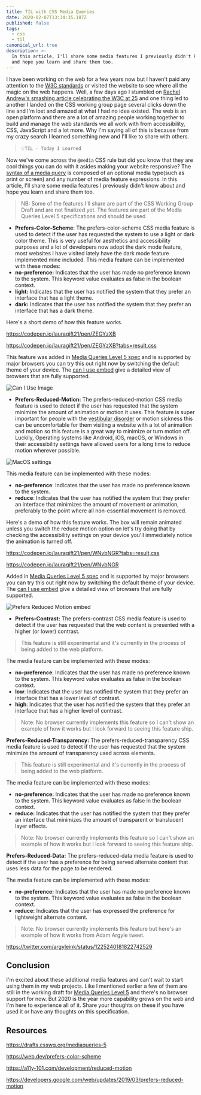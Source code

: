 ```yaml
---
title: TIL with CSS Media Queries
date: 2020-02-07T13:34:35.187Z
published: false
tags:
  - css
  - til
canonical_url: true
description: >-
  In this article, I'll share some media features I previously didn't know about
  and hope you learn and share them too.
---
```

I have been working on the web for a few years now but I haven't paid any attention to the [W3C standards](https://www.w3.org/) or visited the website to see where all the magic on the web happens. Well, a few days ago I stumbled on [Rachel Andrew's smashing article celebrating the W3C at 25](https://www.smashingmagazine.com/2019/10/happy-birthday-w3c/) and one thing led to another I landed on the CSS working group page several clicks down the line and I'm lost and amazed at what I had no idea existed. The web is an open platform and there are a lot of amazing people working together to build and manage the web standards we all work with from accessibility, CSS, JavaScript and a lot more. Why I'm saying all of this is because from my crazy search I learned something new and I'll like to share with others.

> 💡`TIL - Today I Learned`

Now we've come across the `@media` CSS rule but did you know that they are cool things you can do with it asides making your website responsive? The [syntax of a media query](https://developer.mozilla.org/en-US/docs/Web/CSS/Media_Queries/Using_media_queries) is composed of an optional media type(such as print or screen) and any number of media feature expressions. In this article, I'll share some media features I previously didn't know about and hope you learn and share them too.

> NB: Some of the features I'll share are part of the CSS Working Group Draft and are not finalized yet. The features are part of the Media Queries Level 5 specifications and should be used 

* **Prefers-Color-Scheme**: The prefers-color-scheme CSS media feature is used to detect if the user has requested the system to use a light or dark color theme. This is very useful for aesthetics and accessibility purposes and a lot of developers now adopt the dark mode feature, most websites I have visited lately have the dark mode feature implemented mine included. This media feature can be implemented with these modes: 
* **no-preference:** Indicates that the user has made no preference known to the system. This keyword value evaluates as false in the boolean context.
* **light:** Indicates that the user has notified the system that they prefer an interface that has a light theme.
* **dark:** Indicates that the user has notified the system that they prefer an interface that has a dark theme.

Here's a short demo of how this feature works.

https://codepen.io/lauragift21/pen/ZEGYzXB

https://codepen.io/lauragift21/pen/ZEGYzXB?tabs=result,css

This feature was added in [Media Queries Level 5 spec](https://drafts.csswg.org/mediaqueries-5/#prefers-color-scheme) and is supported by major browsers you can try this out right now by switching the default theme of your device. The [can I use embed](https://caniuse.com/) give a detailed view of browsers that are fully supported.

![Can I Use Image](https://dev-to-uploads.s3.amazonaws.com/i/lwhsv1gesnswh0g1868v.png)

* **Prefers-Reduced-Motion:** The prefers-reduced-motion CSS media feature is used to detect if the user has requested that the system minimize the amount of animation or motion it uses. This feature is super important for people with the [vestibular disorder](https://vestibular.org/understanding-vestibular-disorder) or motion sickness this can be uncomfortable for them visiting a website with a lot of animation and motion so this feature is a great way to minimize or turn motion off. Luckily, Operating systems like Android, iOS, macOS, or Windows in their accessibility settings have allowed users for a long time to reduce motion wherever possible.

![MacOS settings](https://dev-to-uploads.s3.amazonaws.com/i/vlr74psyz92nza7araxq.png)

This media feature can be implemented with these modes: 

* **no-preference**: Indicates that the user has made no preference known to the system.
* **reduce**: Indicates that the user has notified the system that they prefer an interface that minimizes the amount of movement or animation, preferably to the point where all non-essential movement is removed. 

Here's a demo of how this feature works. The box will remain animated unless you switch the reduce motion option on let's try doing that by checking the accessibility settings on your device you'll immediately notice the animation is turned off.

https://codepen.io/lauragift21/pen/WNvbNGR?tabs=result,css

https://codepen.io/lauragift21/pen/WNvbNGR

Added in [Media Queries Level 5 spec](https://drafts.csswg.org/mediaqueries-5/#prefers-reduced-motion) and is supported by major browsers you can try this out right now by switching the default theme of your device. The [can I use embed](https://caniuse.com/) give a detailed view of browsers that are fully supported.

![Prefers Reduced Motion embed](https://dev-to-uploads.s3.amazonaws.com/i/pfnjmi9npnwd5s94liz3.png)

* **Prefers-Contrast:** The prefers-contrast CSS media feature is used to detect if the user has requested that the web content is presented with a higher (or lower) contrast. 

> This feature is still experimental and it's currently in the process of being added to the web platform.

The media feature can be implemented with these modes: 

* **no-preference**: Indicates that the user has made no preference known to the system. This keyword value evaluates as false in the boolean context.
* **low**: Indicates that the user has notified the system that they prefer an interface that has a lower level of contrast.
* **high**: Indicates that the user has notified the system that they prefer an interface that has a higher level of contrast.

> Note: No browser currently implements this feature so I can't show an example of how it works but I look forward to seeing this feature ship.

**Prefers-Reduced-Transparency:** The prefers-reduced-transparency CSS media feature is used to detect if the user has requested that the system minimize the amount of transparency used across elements.

> This feature is still experimental and it's currently in the process of being added to the web platform.

The media feature can be implemented with these modes: 

* **no-preference:** Indicates that the user has made no preference known to the system. This keyword value evaluates as false in the boolean context.
* **reduce:** Indicates that the user has notified the system that they prefer an interface that minimizes the amount of transparent or translucent layer effects. 

> Note: No browser currently implements this feature so I can't show an example of how it works but I look forward to seeing this feature ship.

**Prefers-Reduced-Data:** The prefers-reduced-data media feature is used to detect if the user has a preference for being served alternate content that uses less data for the page to be rendered.

The media feature can be implemented with these modes: 

* **no-preference:** Indicates that the user has made no preference known to the system. This keyword value evaluates as false in the boolean context. 
* **reduce:** Indicates that the user has expressed the preference for lightweight alternate content.  

> Note: No browser currently implements this feature but here's an example of how it works from Adam Argyle tweet.

https://twitter.com/argyleink/status/1225240181822742529

## Conclusion

I'm excited about these additional media features and can't wait to start using them in my web projects. Like I mentioned earlier a few of them are still in the working draft for [Media Queries Level 5](https://drafts.csswg.org/mediaqueries-5/) and there's no browser support for now. But 2020 is the year more capability grows on the web and I'm here to experience all of it. Share your thoughts on these if you have used it or have any thoughts on this specification.

## Resources

https://drafts.csswg.org/mediaqueries-5 

https://web.dev/prefers-color-scheme 

https://a11y-101.com/development/reduced-motion

https://developers.google.com/web/updates/2019/03/prefers-reduced-motion
